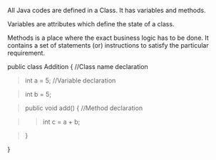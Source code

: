 All Java codes are defined in a Class. It has variables and methods.

Variables are attributes which define the state of a class.

Methods is a place where the exact business logic has to be done. It
contains a set of statements (or) instructions to satisfy the particular
requirement.

public class Addition { //Class name declaration

> int a = 5; //Variable declaration

> int b = 5;

> public void add() { //Method declaration

> > int c = a + b;

> }

}